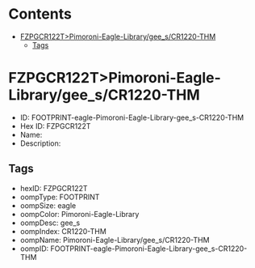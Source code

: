 



Contents
========

* [FZPGCR122T>Pimoroni-Eagle-Library/gee_s/CR1220-THM](#fzpgcr122tpimoroni-eagle-librarygee_scr1220-thm)
	* [Tags](#tags)

# FZPGCR122T>Pimoroni-Eagle-Library/gee_s/CR1220-THM

- ID: FOOTPRINT-eagle-Pimoroni-Eagle-Library-gee_s-CR1220-THM
- Hex ID: FZPGCR122T
- Name: 
- Description: 

## Tags

- hexID: FZPGCR122T
- oompType: FOOTPRINT
- oompSize: eagle
- oompColor: Pimoroni-Eagle-Library
- oompDesc: gee_s
- oompIndex: CR1220-THM
- oompName: Pimoroni-Eagle-Library/gee_s/CR1220-THM
- oompID: FOOTPRINT-eagle-Pimoroni-Eagle-Library-gee_s-CR1220-THM
